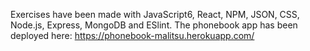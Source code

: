 Exercises have been made with JavaScript6, React, NPM, JSON, CSS, Node.js, Express, MongoDB and ESlint. The phonebook app has been deployed here: https://phonebook-malitsu.herokuapp.com/

